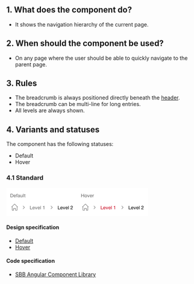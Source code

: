 ## 1. What does the component do?
* It shows the navigation hierarchy of the current page.


## 2. When should the component be used?
* On any page where the user should be able to quickly navigate to the parent page.


## 3. Rules
* The breadcrumb is always positioned directly beneath the [header](https://digital.sbb.ch/en/webapps/modules/header).
* The breadcrumb can be multi-line for long entries.
* All levels are always shown.


## 4. Variants and statuses
The component has the following statuses:
* Default
* Hover

### 4.1 Standard
![Image of the breadcrumb component](https://raw.githubusercontent.com/sbb-design-systems/design-system-webapp-documentation/master/documentation/components/breadcrumb/images/breadcrumb_default.png 'class: image')

#### Design specification
*   [Default](https://www.sketch.com/s/58b25e4c-bf9c-4f74-973f-503538fcbea2/a/QqD1yL#Inspector)
*   [Hover](https://www.sketch.com/s/58b25e4c-bf9c-4f74-973f-503538fcbea2/a/xz0Q7J#Inspector)

#### Code specification
* [SBB Angular Component Library](https://angular.app.sbb.ch/angular/components/breadcrumb)